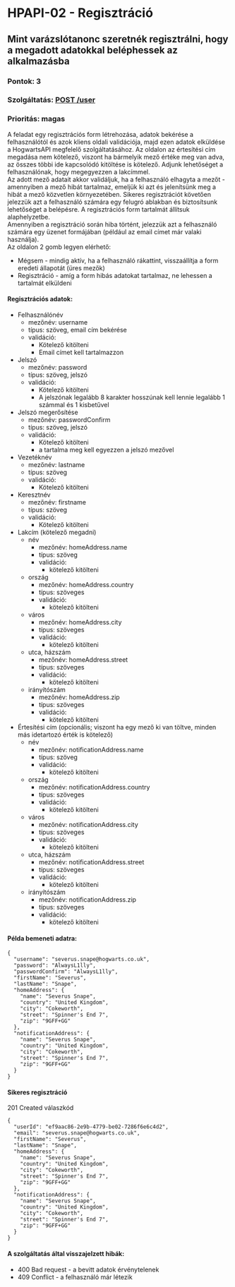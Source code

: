 # HPAPI-02 - Regisztráció

## Mint varázslótanonc szeretnék regisztrálni, hogy a megadott adatokkal beléphessek az alkalmazásba

### Pontok: 3
### Szolgáltatás: [POST /user](http://localhost:5000/api-doc#/Users/AuthController_register)
### Prioritás: magas

A feladat egy regisztrációs form létrehozása, adatok bekérése a felhasználótól és azok kliens oldali validációja, majd ezen adatok elküldése a HogwartsAPI megfelelő szolgáltatásához. Az oldalon az értesítési cím megadása nem kötelező, viszont ha bármelyik mező értéke meg van adva, az összes többi ide kapcsolódó kitöltése is kötelező. Adjunk lehetőséget a felhasználónak, hogy megegyezzen a lakcímmel.  
Az adott mező adatait akkor validáljuk, ha a felhasználó elhagyta a mezőt - amennyiben a mező hibát tartalmaz, emeljük ki azt és jelenítsünk meg a hibát a mező közvetlen környezetében.
Sikeres regisztrációt követően jelezzük azt a felhasználó számára egy felugró ablakban és biztosítsunk lehetőséget a belépésre. A regisztrációs form tartalmát állítsuk alaphelyzetbe.  
Amennyiben a regisztráció során hiba történt, jelezzük azt a felhasználó számára egy üzenet formájában (például az email címet már valaki használja).  
Az oldalon 2 gomb legyen elérhető:
- Mégsem - mindig aktív, ha a felhasználó rákattint, visszaállítja a form eredeti állapotát (üres mezők)
- Regisztráció - amíg a form hibás adatokat tartalmaz, ne lehessen a tartalmát elküldeni

#### Regisztrációs adatok:
- Felhasználónév
  - mezőnév: username
  - típus: szöveg, email cím bekérése
  - validáció:
    - Kötelező kitölteni
    - Email címet kell tartalmazzon
- Jelszó
  - mezőnév: password
  - típus: szöveg, jelszó
  - validáció:
    - Kötelező kitölteni
    - A jelszónak legalább 8 karakter hosszúnak kell lennie legalább 1 számmal és 1 kisbetűvel
- Jelszó megerősítése
  - mezőnév: passwordConfirm
  - típus: szöveg, jelszó
  - validáció:
    - Kötelező kitölteni
    - a tartalma meg kell egyezzen a jelszó mezővel
- Vezetéknév
  - mezőnév: lastname
  - típus: szöveg
  - validáció:
    - Kötelező kitölteni
- Keresztnév
  - mezőnév: firstname
  - típus: szöveg
  - validáció:
    - Kötelező kitölteni
- Lakcím (kötelező megadni)
  - név
    - mezőnév: homeAddress.name
    - típus: szöveg
    - validáció:
      - kötelező kitölteni
  - ország
    - mezőnév: homeAddress.country
    - típus: szöveges
    - validáció:
      - kötelező kitölteni
  - város
    - mezőnév: homeAddress.city
    - típus: szöveges
    - validáció:
      - kötelező kitölteni
  - utca, házszám
    - mezőnév: homeAddress.street
    - típus: szöveges
    - validáció:
      - kötelező kitölteni
  - irányítószám
    - mezőnév: homeAddress.zip
    - típus: szöveges
    - validáció:
      - kötelező kitölteni
- Értesítési cím (opcionális; viszont ha egy mező ki van töltve, minden más idetartozó érték is kötelező)
  - név
    - mezőnév: notificationAddress.name
    - típus: szöveg
    - validáció:
      - kötelező kitölteni
  - ország
    - mezőnév: notificationAddress.country
    - típus: szöveges
    - validáció:
      - kötelező kitölteni
  - város
    - mezőnév: notificationAddress.city
    - típus: szöveges
    - validáció:
      - kötelező kitölteni
  - utca, házszám
    - mezőnév: notificationAddress.street
    - típus: szöveges
    - validáció:
      - kötelező kitölteni
  - irányítószám
    - mezőnév: notificationAddress.zip
    - típus: szöveges
    - validáció:
      - kötelező kitölteni

#### Példa bemeneti adatra:
```
{
  "username": "severus.snape@hogwarts.co.uk",
  "password": "AlwaysL1lly",
  "passwordConfirm": "AlwaysL1lly",
  "firstName": "Severus",
  "lastName": "Snape",
  "homeAddress": {
    "name": "Severus Snape",
    "country": "United Kingdom",
    "city": "Cokeworth",
    "street": "Spinner's End 7",
    "zip": "9GFF+GG"
  },
  "notificationAddress": {
    "name": "Severus Snape",
    "country": "United Kingdom",
    "city": "Cokeworth",
    "street": "Spinner's End 7",
    "zip": "9GFF+GG"
  }
}
```

#### Sikeres regisztráció
201 Created válaszkód
```
{
  "userId": "ef9aac86-2e9b-4779-be02-7286f6e6c4d2",
  "email": "severus.snape@hogwarts.co.uk",
  "firstName": "Severus",
  "lastName": "Snape",
  "homeAddress": {
    "name": "Severus Snape",
    "country": "United Kingdom",
    "city": "Cokeworth",
    "street": "Spinner's End 7",
    "zip": "9GFF+GG"
  },
  "notificationAddress": {
    "name": "Severus Snape",
    "country": "United Kingdom",
    "city": "Cokeworth",
    "street": "Spinner's End 7",
    "zip": "9GFF+GG"
  }
}
```

#### A szolgáltatás által visszajelzett hibák:
- 400 Bad request - a bevitt adatok érvénytelenek
- 409 Conflict - a felhasználó már létezik